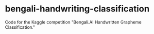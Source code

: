 # bengali-handwriting-classification
Code for the Kaggle competition "Bengali.AI Handwritten Grapheme Classification."
